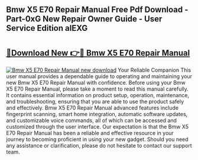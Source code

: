 ## Bmw X5 E70 Repair Manual Free Pdf Download - Part-0xG New Repair Owner Guide - User Service Edition aIEXG

# <h2><a href="http://cf29452.oget.top/?id=Bmw+X5+E70+Repair+Manual">🔗Download New 👉🔴 Bmw X5 E70 Repair Manual</a></h2>

[![Bmw X5 E70 Repair Manual new download](https://i.imgur.com/5g1atiW.png)](http://cf29452.oget.top/?id=Bmw+X5+E70+Repair+Manual)
Your Reliable Companion This user manual provides a dependable guide to operating and maintaining your new Bmw X5 E70 Repair Manual with confidence. Before using your Bmw X5 E70 Repair Manual, please take a moment to read this manual carefully. It contains essential information on product setup, operation, maintenance, and troubleshooting, ensuring that you are able to use the product safely and effectively. Bmw X5 E70 Repair Manual advanced features include fingerprint scanning, smart home integration, automatic software updates, and customizable voice commands, all of which can be accessed and customized through the user interface. Our expectation is that the Bmw X5 E70 Repair Manual has been a reliable and effective resource in your journey to becoming proficient in using your new gadget. Should you need any assistance or clarification, please do not hesitate to contact our support team.
